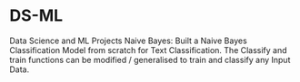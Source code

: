 # DS-ML
Data Science and ML Projects
Naive Bayes: Built a Naive Bayes Classification Model from scratch for Text Classification. The Classify and train functions can be modified / generalised to train and classify any Input Data.
